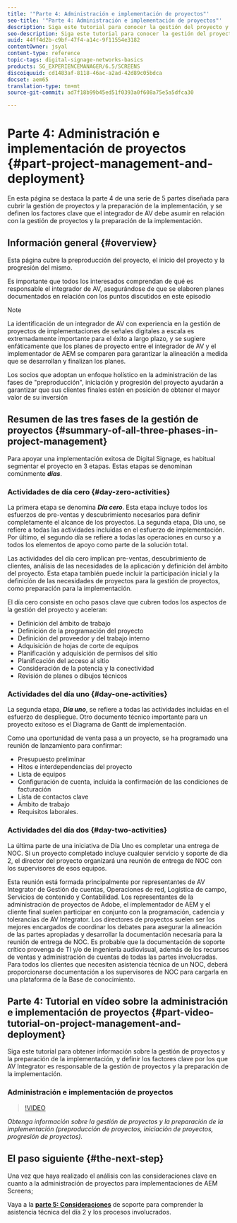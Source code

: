 ```yaml
---
title: '"Parte 4: Administración e implementación de proyectos"'
seo-title: '"Parte 4: Administración e implementación de proyectos"'
description: Siga este tutorial para conocer la gestión del proyecto y la preparación de la implementación (preproducción del proyecto, iniciación del proyecto, progresión del proyecto). Además, conozca cómo se define el alcance y la programación del proyecto, junto con la recopilación de información sobre proveedores, mano de obra interna y hojas de corte.
seo-description: Siga este tutorial para conocer la gestión del proyecto y la preparación de la implementación (preproducción del proyecto, iniciación del proyecto, progresión del proyecto). Además, conozca cómo se define el alcance y la programación del proyecto, junto con la recopilación de información sobre proveedores, mano de obra interna y hojas de corte.
uuid: 44ff4d2b-c9bf-47f4-a14c-9f11554e3182
contentOwner: jsyal
content-type: reference
topic-tags: digital-signage-networks-basics
products: SG_EXPERIENCEMANAGER/6.5/SCREENS
discoiquuid: cd1483af-8118-46ac-a2ad-42d89c05bdca
docset: aem65
translation-type: tm+mt
source-git-commit: ad7f18b99b45ed51f0393a0f608a75e5a5dfca30

---
```



# Parte 4: Administración e implementación de proyectos {#part-project-management-and-deployment}

En esta página se destaca la parte 4 de una serie de 5 partes diseñada para cubrir la gestión de proyectos y la preparación de la implementación, y se definen los factores clave que el integrador de AV debe asumir en relación con la gestión de proyectos y la preparación de la implementación.

## Información general {#overview}

Esta página cubre la preproducción del proyecto, el inicio del proyecto y la progresión del mismo.

Es importante que todos los interesados comprendan de qué es responsable el integrador de AV, asegurándose de que se elaboren planes documentados en relación con los puntos discutidos en este episodio

>[!NOTE]
>
>La identificación de un integrador de AV con experiencia en la gestión de proyectos de implementaciones de señales digitales a escala es extremadamente importante para el éxito a largo plazo, y se sugiere enfáticamente que los planes de proyecto entre el integrador de AV y el implementador de AEM se comparen para garantizar la alineación a medida que se desarrollan y finalizan los planes.
>
>Los socios que adoptan un enfoque holístico en la administración de las fases de "preproducción", iniciación y progresión del proyecto ayudarán a garantizar que sus clientes finales estén en posición de obtener el mayor valor de su inversión

## Resumen de las tres fases de la gestión de proyectos {#summary-of-all-three-phases-in-project-management}

Para apoyar una implementación exitosa de Digital Signage, es habitual segmentar el proyecto en 3 etapas. Estas etapas se denominan comúnmente ***días***.

### Actividades de día cero {#day-zero-activities}

La primera etapa se denomina ***Día cero***. Esta etapa incluye todos los esfuerzos de pre-ventas y descubrimiento necesarios para definir completamente el alcance de los proyectos. La segunda etapa, Día uno, se refiere a todas las actividades incluidas en el esfuerzo de implementación. Por último, el segundo día se refiere a todas las operaciones en curso y a todos los elementos de apoyo como parte de la solución total.

Las actividades del día cero implican pre-ventas, descubrimiento de clientes, análisis de las necesidades de la aplicación y definición del ámbito del proyecto. Esta etapa también puede incluir la participación inicial y la definición de las necesidades de proyectos para la gestión de proyectos, como preparación para la implementación.

El día cero consiste en ocho pasos clave que cubren todos los aspectos de la gestión del proyecto y aceleran:

* Definición del ámbito de trabajo
* Definición de la programación del proyecto
* Definición del proveedor y del trabajo interno
* Adquisición de hojas de corte de equipos
* Planificación y adquisición de permisos del sitio
* Planificación del acceso al sitio
* Consideración de la potencia y la conectividad
* Revisión de planes o dibujos técnicos

### Actividades del día uno {#day-one-activities}

La segunda etapa, ***Día uno***, se refiere a todas las actividades incluidas en el esfuerzo de despliegue. Otro documento técnico importante para un proyecto exitoso es el Diagrama de Gantt de implementación.

Como una oportunidad de venta pasa a un proyecto, se ha programado una reunión de lanzamiento para confirmar:

* Presupuesto preliminar
* Hitos e interdependencias del proyecto
* Lista de equipos
* Configuración de cuenta, incluida la confirmación de las condiciones de facturación
* Lista de contactos clave
* Ámbito de trabajo
* Requisitos laborales.

### Actividades del día dos {#day-two-activities}

La última parte de una iniciativa de Día Uno es completar una entrega de NOC. Si un proyecto completado incluye cualquier servicio y soporte de día 2, el director del proyecto organizará una reunión de entrega de NOC con los supervisores de esos equipos.

Esta reunión está formada principalmente por representantes de AV Integrator de Gestión de cuentas, Operaciones de red, Logística de campo, Servicios de contenido y Contabilidad. Los representantes de la administración de proyectos de Adobe, el implementador de AEM y el cliente final suelen participar en conjunto con la programación, cadencia y tolerancias de AV Integrator. Los directores de proyectos suelen ser los mejores encargados de coordinar los debates para asegurar la alineación de las partes apropiadas y desarrollar la documentación necesaria para la reunión de entrega de NOC. Es probable que la documentación de soporte crítico provenga de TI y/o de ingeniería audiovisual, además de los recursos de ventas y administración de cuentas de todas las partes involucradas. Para todos los clientes que necesiten asistencia técnica de un NOC, deberá proporcionarse documentación a los supervisores de NOC para cargarla en una plataforma de la Base de conocimiento.

## Parte 4: Tutorial en vídeo sobre la administración e implementación de proyectos {#part-video-tutorial-on-project-management-and-deployment}

Siga este tutorial para obtener información sobre la gestión de proyectos y la preparación de la implementación, y definir los factores clave por los que AV Integrator es responsable de la gestión de proyectos y la preparación de la implementación.

###  Administración e implementación de proyectos

>[!VIDEO](https://video.tv.adobe.com/v/28408?captions=spa)

*Obtenga información sobre la gestión de proyectos y la preparación de la implementación (preproducción de proyectos, iniciación de proyectos, progresión de proyectos).*

## El paso siguiente {#the-next-step}

Una vez que haya realizado el análisis con las consideraciones clave en cuanto a la administración de proyectos para implementaciones de AEM Screens;

Vaya a la **[parte 5: Consideraciones](support-considerations.md)** de soporte para comprender la asistencia técnica del día 2 y los procesos involucrados.

